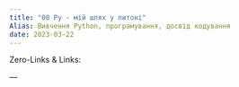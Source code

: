 ```yaml
---
title: "00 Py - мій шлях у питоні"
Alias: Вивчення Python, програмування, досвід кодування
date: 2023-03-22  
---
```

Zero-Links & Links:  


—  
